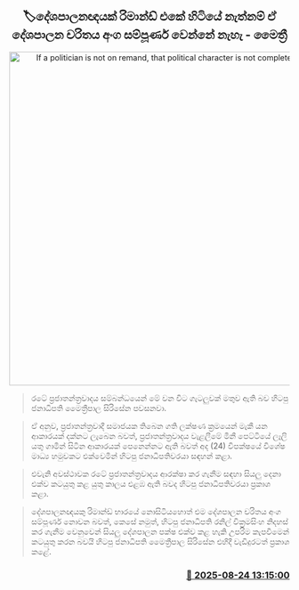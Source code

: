 <p align='center'><b><h2 align='center' title='If a politician is not on remand, that political character is not complete - Maithri'>🏷දේශපාලනඥයක් රිමාන්ඩ් එකේ හිටියේ නැත්නම් ඒ දේශපාලන චරිතය අංග සම්පූර්ණ වෙන්නේ නැහැ - මෛත්‍රී</h2></b></p>
<p align='center'><img src='https://helakuru.sgp1.cdn.digitaloceanspaces.com/esana/images/lib/maithri-media-jk.jpg' width='600' alt='If a politician is not on remand, that political character is not complete - Maithri'></p>

> රටේ ප්‍රජාතන්ත්‍රවාදය සම්බන්ධයෙන් මේ වන විට ගැටලුවක් මතුව ඇති බව හිටපු ජනාධිපති මෛත්‍රීපාල සිරිසේන පවසනවා.

> ඒ අනුව, ප්‍රජාතන්ත්‍රවාදී සමාජයක තිබෙන ගති ලක්ෂණ ක්‍රමයෙන් මැකී යන ආකාරයක් දක්නට ලැබෙන බවත්, ප්‍රජාතන්ත්‍රවාදය වැළලීමේ මිනී පෙට්ටියේ ලෑලි යතු ගාමින් සිටින ආකාරයක් පෙනෙන්නට ඇති බවත් අද (24) විපක්ෂයේ විශේෂ මාධ්‍ය හමුවකට එක්වෙමින් හිටපු ජනාධිපතිවරයා සඳහන් කළා.

> එවැනි අවස්ථාවක රටේ ප්‍රජාතන්ත්‍රවාදය ආරක්ෂා කර ගැනීම සඳහා සියලු දෙනා එක්ව කටයුතු කළ යුතු කාලය එළඹ ඇති බවද හිටපු ජනාධිපතිවරයා ප්‍රකාශ කළා.

> දේශපාලනඥයකු රිමාන්ඩ් භාරයේ නොසිටියහොත් එම දේශපාලන චරිතය අංග සම්පූර්ණ නොවන බවත්, කෙසේ නමුත්, හිටපු ජනාධිපති රනිල් වික්‍රමසිංහ නිදහස් කර ගැනීම වෙනුවෙන් සියලු දේශපාලන පක්ෂ එක්ව කළ හැකි උපරිම කැපවීමෙන් කටයුතු කරන බවයි හිටපු ජනාධිපති මෛත්‍රීපාල සිරිසේන එහිදී වැඩිදුරටත් ප්‍රකාශ කළේ.



<h3 align='right'><a href='https://www.helakuru.lk/esana/p/113007/'>📅 2025-08-24 13:15:00</a></h3>

